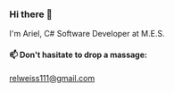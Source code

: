 ### Hi there 👋
I'm Ariel, C# Software Developer at M.E.S.
<br>
#### 📫 Don't hasitate to drop a massage:
relweiss111@gmail.com
<!--
**ariel-weiss/ariel-weiss** is a ✨ _special_ ✨ repository because its `README.md` (this file) appears on your GitHub profile.

Here are some ideas to get you started:

- 🔭 I’m currently working on ...
- 🌱 I’m currently learning ...
- 👯 I’m looking to collaborate on ...
- 🤔 I’m looking for help with ...
- 💬 Ask me about ...
- 📫 How to reach me: ...
- 😄 Pronouns: ...
- ⚡ Fun fact: ...
-->
